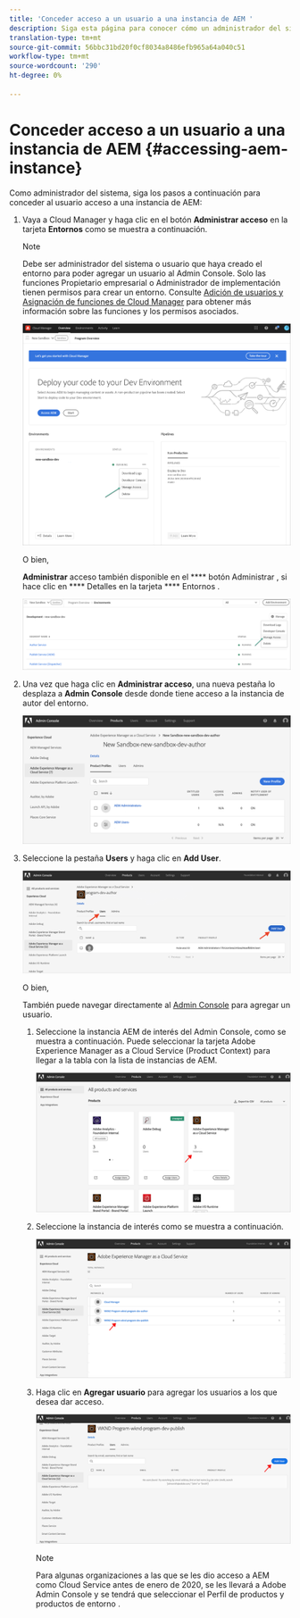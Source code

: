 ```yaml
---
title: 'Conceder acceso a un usuario a una instancia de AEM '
description: Siga esta página para conocer cómo un administrador del sistema concede acceso a un usuario de una instancia de AEM
translation-type: tm+mt
source-git-commit: 56bbc31bd20f0cf8034a8486efb965a64a040c51
workflow-type: tm+mt
source-wordcount: '290'
ht-degree: 0%

---
```



# Conceder acceso a un usuario a una instancia de AEM {#accessing-aem-instance}

Como administrador del sistema, siga los pasos a continuación para conceder al usuario acceso a una instancia de AEM:

1. Vaya a Cloud Manager y haga clic en el botón **Administrar acceso** en la tarjeta **Entornos** como se muestra a continuación.

   >[!NOTE]
   >Debe ser administrador del sistema o usuario que haya creado el entorno para poder agregar un usuario al Admin Console. Solo las funciones Propietario empresarial o Administrador de implementación tienen permisos para crear un entorno. Consulte [Adición de usuarios y Asignación de funciones de Cloud Manager](/help/onboarding/what-is-required/add-users-assign-cm-roles.md) para obtener más información sobre las funciones y los permisos asociados.

   ![](/help/onboarding/getting-access-to-aem-in-cloud/assets/sys-admin6.png)

   O bien,

   **Administrar** acceso también disponible en el  **** botón Administrar , si hace clic en  **** Detalles en la tarjeta  **** Entornos .

   ![](/help/onboarding/getting-access-to-aem-in-cloud/assets/sys-admin4.png)


1. Una vez que haga clic en **Administrar acceso**, una nueva pestaña lo desplaza a **Admin Console** desde donde tiene acceso a la instancia de autor del entorno.

   ![](/help/onboarding/getting-access-to-aem-in-cloud/assets/sys-admin-2.png)

1. Seleccione la pestaña **Users** y haga clic en **Add User**.

   ![](/help/onboarding/what-is-required/assets/admin-console-5.png)



   O bien,

   También puede navegar directamente al [Admin Console](https://adminconsole.adobe.com) para agregar un usuario.

   1. Seleccione la instancia AEM de interés del Admin Console, como se muestra a continuación. Puede seleccionar la tarjeta Adobe Experience Manager as a Cloud Service (Product Context) para llegar a la tabla con la lista de instancias de AEM.

      ![](/help/onboarding/what-is-required/assets/admin-console-6.png)

   1. Seleccione la instancia de interés como se muestra a continuación.

      ![](/help/onboarding/what-is-required/assets/admin-console-7.png)


   1. Haga clic en **Agregar usuario** para agregar los usuarios a los que desea dar acceso.

      ![](/help/onboarding/what-is-required/assets/admin-console-8.png)

      >[!NOTE]
      >Para algunas organizaciones a las que se les dio acceso a AEM como Cloud Service antes de enero de 2020, se les llevará a Adobe Admin Console y se tendrá que seleccionar el Perfil de productos y productos de entorno .

